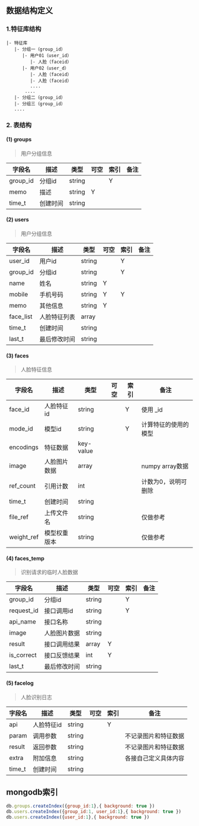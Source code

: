 
## 数据结构定义

### 1.特征库结构

```
|- 特征库
   |- 分组一（group_id）
      |- 用户01（user_id）
         |- 人脸（faceid）
      |- 用户02（user_d）
         |- 人脸（faceid）
         |- 人脸（faceid）
         ....
       ....
   |- 分组二（group_id）
   |- 分组三（group_id）
   ....
```



### 2. 表结构

#### (1) groups

> 用户分组信息

| 字段名   | 描述     | 类型   | 可空 | 索引 | 备注 |
| -------- | -------- | ------ | ---- | ---- | ---- |
| group_id | 分组id   | string |      | Y    |      |
| memo     | 描述     | string | Y    |      |      |
| time_t   | 创建时间 | string |      |      |      |



#### (2) users

> 用户分组信息

| 字段名    | 描述         | 类型   | 可空 | 索引 | 备注 |
| --------- | ------------ | ------ | ---- | ---- | ---- |
| user_id   | 用户id       | string |      | Y    |      |
| group_id  | 分组id       | string |      | Y    |      |
| name      | 姓名         | string | Y    |      |      |
| mobile    | 手机号码     | string | Y    | Y    |      |
| memo      | 其他信息     | string | Y    |      |      |
| face_list | 人脸特征列表 | array  |      |      |      |
| time_t    | 创建时间     | string |      |      |      |
| last_t    | 最后修改时间 | string |      |      |      |



#### (3) faces

> 人脸特征信息

| 字段名     | 描述         | 类型      | 可空 | 索引 | 备注                 |
| ---------- | ------------ | --------- | ---- | ---- | -------------------- |
| face_id    | 人脸特征id   | string    |      | Y    | 使用 _id             |
| mode_id    | 模型id       | string    |      | Y    | 计算特征的使用的模型 |
| encodings  | 特征数据     | key-value |      |      |                      |
| image      | 人脸图片数据 | array     |      |      | numpy array数据      |
| ref_count  | 引用计数     | int       |      |      | 计数为0，说明可删除  |
| time_t     | 创建时间     | string    |      |      |                      |
| file_ref   | 上传文件名   | string    |      |      | 仅做参考             |
| weight_ref | 模型权重版本 | string    |      |      | 仅做参考             |



#### (4) faces_temp

> 识别请求的临时人脸数据

| 字段名     | 描述         | 类型   | 可空 | 索引 | 备注 |
| ---------- | ------------ | ------ | ---- | ---- | ---- |
| group_id   | 分组id       | string |      | Y    |      |
| request_id | 接口调用id   | string |      | Y    |      |
| api_name   | 接口名称     | string |      |      |      |
| image      | 人脸图片数据 | string |      |      |      |
| result     | 接口调用结果 | array  | Y    |      |      |
| is_correct | 接口反馈结果 | int    | Y    |      |      |
| last_t     | 最后修改时间 | string |      |      |      |



#### (5) facelog

> 人脸识别日志

| 字段名 | 描述       | 类型   | 可空 | 索引 | 备注                 |
| ------ | ---------- | ------ | ---- | ---- | -------------------- |
| api    | 人脸特征id | string |      | Y    |                      |
| param  | 调用参数   | string |      |      | 不记录图片和特征数据 |
| result | 返回参数   | string |      |      | 不记录图片和特征数据 |
| extra  | 附加信息   | string |      |      | 各接自己定义具体内容 |
| time_t | 创建时间   | string |      |      |                      |



## mongodb索引

```js
db.groups.createIndex({group_id:1},{ background: true })
db.users.createIndex({group_id:1, user_id:1},{ background: true })
db.users.createIndex({user_id:1},{ background: true })
```
